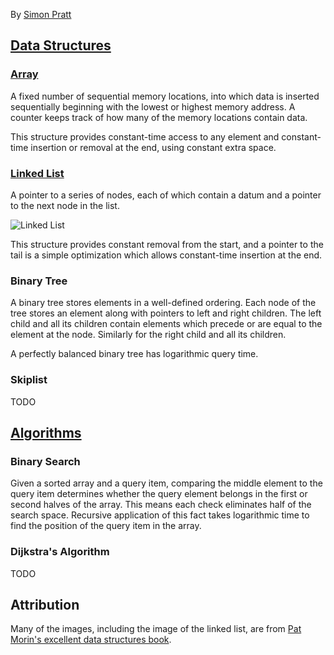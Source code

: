 By [Simon Pratt](http://pr4tt.com)

## [Data Structures](http://opendatastructures.org)

### [Array](http://opendatastructures.org/ods-java/2_Array_Based_Lists.html)

A fixed number of sequential memory locations, into which data is
inserted sequentially beginning with the lowest or highest memory
address.  A counter keeps track of how many of the memory locations
contain data.  

This structure provides constant-time access to any element and
constant-time insertion or removal at the end, using constant extra
space.

### [Linked List](http://opendatastructures.org/ods-java/3_Linked_Lists.html)

A pointer to a series of nodes, each of which contain a datum and a
pointer to the next node in the list.

![Linked List](http://opendatastructures.org/ods-java/img500.png)

This structure provides constant removal from the start, and a pointer
to the tail is a simple optimization which allows constant-time
insertion at the end.

### Binary Tree

A binary tree stores elements in a well-defined ordering.  Each node
of the tree stores an element along with pointers to left and right
children.  The left child and all its children contain elements which
precede or are equal to the element at the node.  Similarly for the
right child and all its children.

A perfectly balanced binary tree has logarithmic query time.

### Skiplist

TODO

## [Algorithms](http://compgeom.cs.uiuc.edu/~jeffe/teaching/algorithms/)

### Binary Search

Given a sorted array and a query item, comparing the middle element to
the query item determines whether the query element belongs in the
first or second halves of the array.  This means each check eliminates
half of the search space.  Recursive application of this fact takes
logarithmic time to find the position of the query item in the array.

### Dijkstra's Algorithm

TODO

## Attribution

Many of the images, including the image of the linked list, are from
[Pat Morin's excellent data structures
book](http://opendatastructures.org/).
